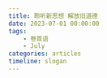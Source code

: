 ```yaml
---
title: 聆听新思想 解放旧道德
date: 2023-07-01 00:00:00
tags:
    - 卷首语
    - July
categories: articles
timeline: slogan
---
```

